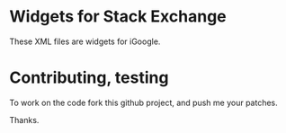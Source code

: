# Widgets for Stack Exchange

These XML files are widgets for iGoogle. 

# Contributing, testing

To work on the code fork this github project, and push me your patches.

Thanks.




